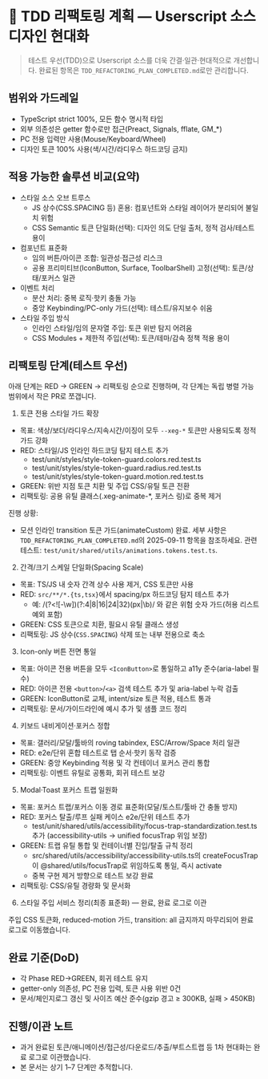 # 🎨 TDD 리팩토링 계획 — Userscript 소스 디자인 현대화

> 테스트 우선(TDD)으로 Userscript 소스를 더욱 간결·일관·현대적으로 개선합니다.
> 완료된 항목은 `TDD_REFACTORING_PLAN_COMPLETED.md`로만 관리합니다.

## 범위와 가드레일

- TypeScript strict 100%, 모든 함수 명시적 타입
- 외부 의존성은 getter 함수로만 접근(Preact, Signals, fflate, GM\_\*)
- PC 전용 입력만 사용(Mouse/Keyboard/Wheel)
- 디자인 토큰 100% 사용(색/시간/라디우스 하드코딩 금지)

## 적용 가능한 솔루션 비교(요약)

- 스타일 소스 오브 트루스
  - JS 상수(CSS.SPACING 등) 혼용: 컴포넌트와 스타일 레이어가 분리되어 불일치
    위험
  - CSS Semantic 토큰 단일화(선택): 디자인 의도 단일 출처, 정적 검사/테스트 용이
- 컴포넌트 표준화
  - 임의 버튼/아이콘 조합: 일관성·접근성 리스크
  - 공용 프리미티브(IconButton, Surface, ToolbarShell) 고정(선택):
    토큰/상태/포커스 일관
- 이벤트 처리
  - 분산 처리: 중복 로직·핫키 충돌 가능
  - 중앙 Keybinding/PC-only 가드(선택): 테스트/유지보수 쉬움
- 스타일 주입 방식
  - 인라인 스타일/임의 문자열 주입: 토큰 위반 탐지 어려움
  - CSS Modules + 제한적 주입(선택): 토큰/테마/감속 정책 적용 용이

## 리팩토링 단계(테스트 우선)

아래 단계는 RED → GREEN → 리팩토링 순으로 진행하며, 각 단계는 독립 병렬 가능
범위에서 작은 PR로 쪼갭니다.

1. 토큰 전용 스타일 가드 확장

- 목표: 색상/보더/라디우스/지속시간/이징이 모두 `--xeg-*` 토큰만 사용되도록 정적
  가드 강화
- RED: 스타일/JS 인라인 하드코딩 탐지 테스트 추가
  - test/unit/styles/style-token-guard.colors.red.test.ts
  - test/unit/styles/style-token-guard.radius.red.test.ts
  - test/unit/styles/style-token-guard.motion.red.test.ts
- GREEN: 위반 지점 토큰 치환 및 주입 CSS/유틸 토큰 전환
- 리팩토링: 공용 유틸 클래스(.xeg-animate-\*, 포커스 링)로 중복 제거

진행 상황:

- 모션 인라인 transition 토큰 가드(animateCustom) 완료. 세부 사항은
  `TDD_REFACTORING_PLAN_COMPLETED.md`의 2025-09-11 항목을 참조하세요. 관련
  테스트: `test/unit/shared/utils/animations.tokens.test.ts`.

2. 간격/크기 스케일 단일화(Spacing Scale)

- 목표: TS/JS 내 숫자 간격 상수 사용 제거, CSS 토큰만 사용
- RED: `src/**/*.{ts,tsx}`에서 spacing/px 하드코딩 탐지 테스트 추가
  - 예: /(?<![-\w])(?:4|8|16|24|32)(px|\b)/ 와 같은 위험 숫자 가드(허용 리스트
    예외 포함)
- GREEN: CSS 토큰으로 치환, 필요시 유틸 클래스 생성
- 리팩토링: JS 상수(`CSS.SPACING`) 삭제 또는 내부 전용으로 축소

3. Icon-only 버튼 전면 통일

- 목표: 아이콘 전용 버튼을 모두 `<IconButton>`로 통일하고 a11y 준수(aria-label
  필수)
- RED: 아이콘 전용 `<button>`/`<a>` 검색 테스트 추가 및 aria-label 누락 검출
- GREEN: IconButton로 교체, intent/size 토큰 적용, 테스트 통과
- 리팩토링: 문서/가이드라인에 예시 추가 및 샘플 코드 정리

4. 키보드 내비게이션·포커스 정합

- 목표: 갤러리/모달/툴바의 roving tabindex, ESC/Arrow/Space 처리 일관
- RED: e2e/단위 혼합 테스트로 탭 순서·핫키 동작 검증
- GREEN: 중앙 Keybinding 적용 및 각 컨테이너 포커스 관리 통합
- 리팩토링: 이벤트 유틸로 공통화, 회귀 테스트 보강

5. Modal·Toast 포커스 트랩 일원화

- 목표: 포커스 트랩/포커스 이동 경로 표준화(모달/토스트/툴바 간 충돌 방지)
- RED: 포커스 탈출/루프 실패 케이스 e2e/단위 테스트 추가
  - test/unit/shared/utils/accessibility/focus-trap-standardization.test.ts 추가
    (accessibility-utils → unified focusTrap 위임 보장)
- GREEN: 트랩 유틸 통합 및 컨테이너별 진입/탈출 규칙 정리
  - src/shared/utils/accessibility/accessibility-utils.ts의 createFocusTrap이
    @shared/utils/focusTrap로 위임하도록 통일, 즉시 activate
  - 중복 구현 제거 방향으로 테스트 보강 완료
- 리팩토링: CSS/유틸 경량화 및 문서화

6. 스타일 주입 서비스 정리(최종 표준화) — 완료, 완료 로그로 이관

주입 CSS 토큰화, reduced-motion 가드, transition: all 금지까지 마무리되어 완료
로그로 이동했습니다.

## 완료 기준(DoD)

- 각 Phase RED→GREEN, 회귀 테스트 유지
- getter-only 의존성, PC 전용 입력, 토큰 사용 위반 0건
- 문서/체인지로그 갱신 및 사이즈 예산 준수(gzip 경고 ≥ 300KB, 실패 > 450KB)

## 진행/이관 노트

- 과거 완료된 토큰/애니메이션/접근성/다운로드/추출/부트스트랩 등 1차 현대화는
  완료 로그로 이관했습니다.
- 본 문서는 상기 1–7 단계만 추적합니다.
